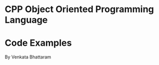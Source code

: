 CPP Object Oriented Programming Language
========================================

# Code Examples

By Venkata Bhattaram
